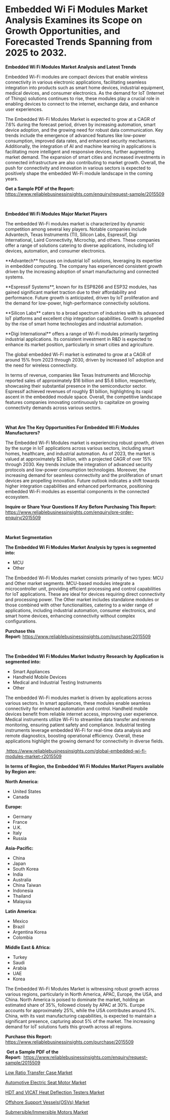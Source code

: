 <p><h1>Embedded Wi Fi Modules Market Analysis Examines its Scope on Growth Opportunities, and Forecasted Trends Spanning from 2025 to 2032.</h1></p><p><strong>Embedded Wi Fi Modules Market Analysis and Latest Trends</strong></p>
<p><p>Embedded Wi-Fi modules are compact devices that enable wireless connectivity in various electronic applications, facilitating seamless integration into products such as smart home devices, industrial equipment, medical devices, and consumer electronics. As the demand for IoT (Internet of Things) solutions continues to rise, these modules play a crucial role in enabling devices to connect to the internet, exchange data, and enhance user experiences.</p><p>The Embedded Wi-Fi Modules Market is expected to grow at a CAGR of 7.6% during the forecast period, driven by increasing automation, smart device adoption, and the growing need for robust data communication. Key trends include the emergence of advanced features like low-power consumption, improved data rates, and enhanced security mechanisms. Additionally, the integration of AI and machine learning in applications is facilitating more intelligent and responsive devices, further augmenting market demand. The expansion of smart cities and increased investments in connected infrastructure are also contributing to market growth. Overall, the push for connectivity and innovation in various sectors is expected to positively shape the embedded Wi-Fi module landscape in the coming years.</p></p>
<p><strong>Get a Sample PDF of the Report:&nbsp;</strong> <a href="https://www.reliablebusinessinsights.com/enquiry/request-sample/2015509?utm_campaign=3116&utm_medium=2&utm_source=Github&utm_content=ia&utm_term=29032025&utm_id=embedded-wi-fi-modules">https://www.reliablebusinessinsights.com/enquiry/request-sample/2015509</a></p>
<p>&nbsp;</p>
<p><strong>Embedded Wi Fi Modules Major Market Players</strong></p>
<p><p>The embedded Wi-Fi modules market is characterized by dynamic competition among several key players. Notable companies include Advantech, Texas Instruments (TI), Silicon Labs, Espressif, Digi International, Laird Connectivity, Microchip, and others. These companies offer a range of solutions catering to diverse applications, including IoT devices, automation, and consumer electronics.</p><p>**Advantech** focuses on industrial IoT solutions, leveraging its expertise in embedded computing. The company has experienced consistent growth driven by the increasing adoption of smart manufacturing and connected systems. </p><p>**Espressif Systems**, known for its ESP8266 and ESP32 modules, has gained significant market traction due to their affordability and performance. Future growth is anticipated, driven by IoT proliferation and the demand for low-power, high-performance connectivity solutions. </p><p>**Silicon Labs** caters to a broad spectrum of industries with its advanced IoT platforms and excellent chip integration capabilities. Growth is propelled by the rise of smart home technologies and industrial automation.</p><p>**Digi International** offers a range of Wi-Fi modules primarily targeting industrial applications. Its consistent investment in R&D is expected to enhance its market position, particularly in smart cities and agriculture.</p><p>The global embedded Wi-Fi market is estimated to grow at a CAGR of around 15% from 2023 through 2030, driven by increased IoT adoption and the need for wireless connectivity.</p><p>In terms of revenue, companies like Texas Instruments and Microchip reported sales of approximately $16 billion and $5.6 billion, respectively, showcasing their substantial presence in the semiconductor sector. Espressif achieved revenues of roughly $1 billion, highlighting its rapid ascent in the embedded module space. Overall, the competitive landscape features companies innovating continuously to capitalize on growing connectivity demands across various sectors.</p></p>
<p>&nbsp;</p>
<p><strong>What Are The Key Opportunities For Embedded Wi Fi Modules Manufacturers?</strong></p>
<p><p>The Embedded Wi-Fi Modules market is experiencing robust growth, driven by the surge in IoT applications across various sectors, including smart homes, healthcare, and industrial automation. As of 2023, the market is valued at approximately $2 billion, with a projected CAGR of over 15% through 2030. Key trends include the integration of advanced security protocols and low-power consumption technologies. Moreover, the increasing demand for seamless connectivity and the proliferation of smart devices are propelling innovation. Future outlook indicates a shift towards higher integration capabilities and enhanced performance, positioning embedded Wi-Fi modules as essential components in the connected ecosystem.</p></p>
<p><strong>Inquire or Share Your Questions If Any Before Purchasing This Report:</strong> <a href="https://www.reliablebusinessinsights.com/enquiry/pre-order-enquiry/2015509?utm_campaign=3116&utm_medium=2&utm_source=Github&utm_content=ia&utm_term=29032025&utm_id=embedded-wi-fi-modules">https://www.reliablebusinessinsights.com/enquiry/pre-order-enquiry/2015509</a></p>
<p>&nbsp;</p>
<p><strong>Market Segmentation</strong></p>
<p><strong>The Embedded Wi Fi Modules Market Analysis by types is segmented into:</strong></p>
<p><ul><li>MCU</li><li>Other</li></ul></p>
<p><p>The Embedded Wi-Fi Modules market consists primarily of two types: MCU and Other market segments. MCU-based modules integrate a microcontroller unit, providing efficient processing and control capabilities for IoT applications. These are ideal for devices requiring direct connectivity and processing power. The Other market includes standalone modules or those combined with other functionalities, catering to a wider range of applications, including industrial automation, consumer electronics, and smart home devices, enhancing connectivity without complex configurations.</p></p>
<p><strong>Purchase this Report:&nbsp;</strong><a href="https://www.reliablebusinessinsights.com/purchase/2015509?utm_campaign=3116&utm_medium=2&utm_source=Github&utm_content=ia&utm_term=29032025&utm_id=embedded-wi-fi-modules">https://www.reliablebusinessinsights.com/purchase/2015509</a></p>
<p>&nbsp;</p>
<p><strong>The Embedded Wi Fi Modules Market Industry Research by Application is segmented into:</strong></p>
<p><ul><li>Smart Appliances</li><li>Handheld Mobile Devices</li><li>Medical and Industrial Testing Instruments</li><li>Other</li></ul></p>
<p><p>The embedded Wi-Fi modules market is driven by applications across various sectors. In smart appliances, these modules enable seamless connectivity for enhanced automation and control. Handheld mobile devices benefit from reliable internet access, improving user experience. Medical instruments utilize Wi-Fi to streamline data transfer and remote monitoring, ensuring patient safety and compliance. Industrial testing instruments leverage embedded Wi-Fi for real-time data analysis and remote diagnostics, boosting operational efficiency. Overall, these applications highlight the growing demand for connectivity in diverse fields.</p></p>
<p><a href="https://www.reliablebusinessinsights.com/global-embedded-wi-fi-modules-market-r2015509?utm_campaign=3116&utm_medium=2&utm_source=Github&utm_content=ia&utm_term=29032025&utm_id=embedded-wi-fi-modules">&nbsp;https://www.reliablebusinessinsights.com/global-embedded-wi-fi-modules-market-r2015509</a></p>
<p><strong>In terms of Region, the Embedded Wi Fi Modules Market Players available by Region are:</strong></p>
<p>
    <p> <strong> North America: </strong>
        <ul>
            <li>United States</li>
            <li>Canada</li>
        </ul>
        </p> 
    <p> <strong> Europe: </strong>
        <ul>
            <li>Germany</li>
            <li>France</li>
            <li>U.K.</li>
            <li>Italy</li>
            <li>Russia</li>
        </ul>
        </p> 
    <p> <strong> Asia-Pacific: </strong>
        <ul>
            <li>China</li>
            <li>Japan</li>
            <li>South Korea</li>
            <li>India</li>
            <li>Australia</li>
            <li>China Taiwan</li>
            <li>Indonesia</li>
            <li>Thailand</li>
            <li>Malaysia</li>
        </ul>
        </p> 
    <p> <strong> Latin America: </strong>
        <ul>
            <li>Mexico</li>
            <li>Brazil</li>
            <li>Argentina Korea</li>
            <li>Colombia</li>
        </ul>
        </p> 
    <p> <strong> Middle East & Africa: </strong>
        <ul>
            <li>Turkey</li>
            <li>Saudi</li>
            <li>Arabia</li>
            <li>UAE</li>
            <li>Korea</li>
        </ul>
    </p>
    </p>
<p><p>The Embedded Wi-Fi Modules Market is witnessing robust growth across various regions, particularly in North America, APAC, Europe, the USA, and China. North America is poised to dominate the market, holding an estimated share of 35%, followed closely by APAC at 30%. Europe accounts for approximately 25%, while the USA contributes around 5%. China, with its vast manufacturing capabilities, is expected to maintain a significant presence, capturing about 5% of the market. The increasing demand for IoT solutions fuels this growth across all regions.</p></p>
<p><strong>Purchase this Report: </strong><a href="https://www.reliablebusinessinsights.com/purchase/2015509?utm_campaign=3116&utm_medium=2&utm_source=Github&utm_content=ia&utm_term=29032025&utm_id=embedded-wi-fi-modules">https://www.reliablebusinessinsights.com/purchase/2015509</a></p>
<p>&nbsp;<strong>Get a Sample PDF of the Report:&nbsp;&nbsp;</strong><a href="https://www.reliablebusinessinsights.com/enquiry/request-sample/2015509?utm_campaign=3116&utm_medium=2&utm_source=Github&utm_content=ia&utm_term=29032025&utm_id=embedded-wi-fi-modules">https://www.reliablebusinessinsights.com/enquiry/request-sample/2015509</a></p>
<p><strong></strong></p>
<p><p><a href="https://www.linkedin.com/pulse/whats-driving-low-ratio-transfer-case-market-boom-key-growth-mbzxf?utm_campaign=3116&utm_medium=2&utm_source=Github&utm_content=ia&utm_term=29032025&utm_id=embedded-wi-fi-modules">Low Ratio Transfer Case Market</a></p><p><a href="https://www.linkedin.com/pulse/automotive-electric-seat-motor-market-growth-analysis-regions-qxmgf?utm_campaign=3116&utm_medium=2&utm_source=Github&utm_content=ia&utm_term=29032025&utm_id=embedded-wi-fi-modules">Automotive Electric Seat Motor Market</a></p><p><a href="https://www.linkedin.com/pulse/hdt-vicat-heat-deflection-testers-market-sizeshare-rogrc?utm_campaign=3116&utm_medium=2&utm_source=Github&utm_content=ia&utm_term=29032025&utm_id=embedded-wi-fi-modules">HDT and VICAT Heat Deflection Testers Market</a></p><p><a href="https://www.linkedin.com/pulse/based-recent-analysis-offshore-support-vesselsosvs-market-ffixc?utm_campaign=3116&utm_medium=2&utm_source=Github&utm_content=ia&utm_term=29032025&utm_id=embedded-wi-fi-modules">Offshore Support Vessels(OSVs) Market</a></p><p><a href="https://www.linkedin.com/pulse/latest-trends-submersibleimmersible-motors-market-strong-tzkic?utm_campaign=3116&utm_medium=2&utm_source=Github&utm_content=ia&utm_term=29032025&utm_id=embedded-wi-fi-modules">Submersible/Immersible Motors Market</a></p></p>